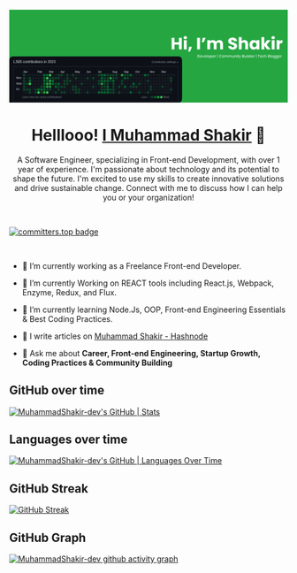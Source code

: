 ![GitHub-bg](https://github.com/MuhammadShakir-dev/MuhammadShakir-dev/blob/main/new-github.png)

<h1 align="center">Helllooo!   <a href="https://m-shakir.vercel.app/" target="blank"> I Muhammad Shakir</a>  👋</h1> 

<p align='center'>
A Software Engineer, specializing in Front-end Development, with over 1 year of experience. I'm passionate about technology and its potential to shape the future. I'm excited to use my skills to create innovative solutions and drive sustainable change. Connect with me to discuss how I can help you or your organization!
</p>

<br>

[![committers.top badge](https://user-badge.committers.top/pakistan/MuhammadShakir-dev.svg)](https://user-badge.committers.top/pakistan/MuhammadShakir-dev)

<br>

- 🔭 I’m currently working as a Freelance Front-end Developer. 

- 🌱 I’m currently Working on REACT tools including React.js, Webpack, Enzyme, Redux, and Flux.
  
- 🌱 I’m currently learning Node.Js, OOP, Front-end Engineering Essentials & Best Coding Practices.

- 📝 I write articles on [Muhammad Shakir - Hashnode](https://muhammadshakir.hashnode.dev/)

- 💬 Ask me about **Career, Front-end Engineering, Startup Growth, Coding Practices & Community Building**

 
## GitHub over time
[![MuhammadShakir-dev's GitHub | Stats](https://stats.quine.sh/MuhammadShakir-dev/github?theme=dark)](https://quine.sh)
 
## Languages over time
[![MuhammadShakir-dev's GitHub | Languages Over Time](https://stats.quine.sh/MuhammadShakir-dev/languages-over-time?theme=dark)](https://quine.sh)

## GitHub Streak
[![GitHub Streak](https://streak-stats.demolab.com?user=MuhammadShakir-dev&theme=dark&hide_border=true)](https://git.io/streak-stats)

## GitHub Graph
[![MuhammadShakir-dev github activity graph](https://github-readme-activity-graph.vercel.app/graph?username=MuhammadShakir-dev&theme=github-compact	)](https://github.com/MuhammadShakir-dev/github-readme-activity-graph)


